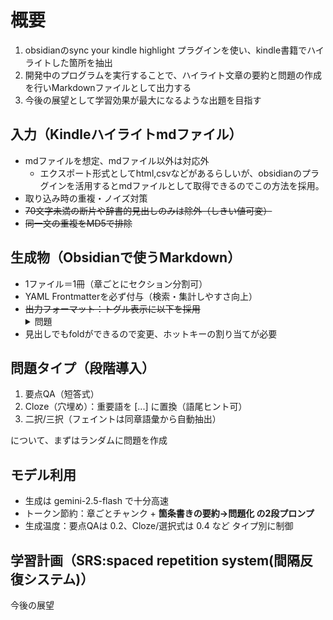 # 概要
1. obsidianのsync your kindle highlight プラグインを使い、kindle書籍でハイライトした箇所を抽出
1. 開発中のプログラムを実行することで、ハイライト文章の要約と問題の作成を行いMarkdownファイルとして出力する
1. 今後の展望として学習効果が最大になるような出題を目指す
##  入力（Kindleハイライトmdファイル）
- mdファイルを想定、mdファイル以外は対応外
    - エクスポート形式としてhtml,csvなどがあるらしいが、obsidianのプラグインを活用するとmdファイルとして取得できるのでこの方法を採用。
- 取り込み時の重複・ノイズ対策
- ~~70文字未満の断片や辞書的見出しのみは除外（しきい値可変）~~
- ~~同一文の重複をMD5で排除~~
## 生成物（Obsidianで使うMarkdown）
- 1ファイル＝1冊（章ごとにセクション分割可）
- YAML Frontmatterを必ず付与（検索・集計しやすさ向上）
- ~~出力フォーマット：トグル表示に以下を採用~~
        <details><summary>問題</summary>回答</details>
- 見出しでもfoldができるので変更、ホットキーの割り当てが必要
## 問題タイプ（段階導入）
1. 要点QA（短答式）
1. Cloze（穴埋め）：重要語を [...] に置換（語尾ヒント可）
1. 二択/三択（フェイントは同章語彙から自動抽出）

について、まずはランダムに問題を作成
## モデル利用
- 生成は gemini-2.5-flash で十分高速
- トークン節約：章ごとチャンク + **箇条書きの要約→問題化 の2段プロンプ**
- 生成温度：要点QAは 0.2、Cloze/選択式は 0.4 など タイプ別に制御
## 学習計画（SRS:spaced repetition system(間隔反復システム)）
今後の展望
<!-- - Frontmatterに学習予定を格納（手動でも扱いやすい）
- review_plan:
  - +1d
  - +3d
  - +7d
  - +14d
- 実際の通知はObsidianの検索フィルタ運用でOK（プラグイン不要で始める） -->